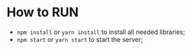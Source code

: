 # How to RUN

* ```npm install``` or ```yarn install``` to install all needed libraries;
* ```npm start``` or ```yarn start``` to start the server;